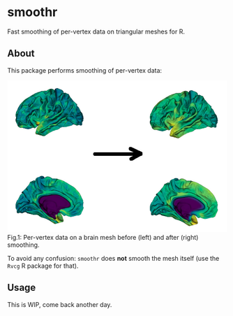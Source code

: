 # smoothr
Fast smoothing of per-vertex data on triangular meshes for R.


## About

This package performs smoothing of per-vertex data:

![Vis](./web/smoothr.jpg?raw=true "Per-vertex data on a brain mesh before (left) and after (right) smoothing.")
Fig.1: Per-vertex data on a brain mesh before (left) and after (right) smoothing.

To avoid any confusion: `smoothr` does **not** smooth the mesh itself (use the `Rvcg` R package for that).

## Usage

This is WIP, come back another day.

